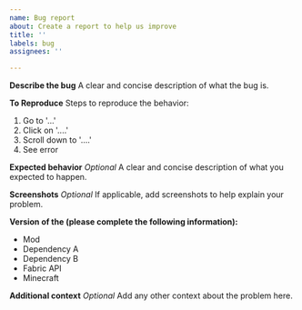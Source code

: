 ```yaml
---
name: Bug report
about: Create a report to help us improve
title: ''
labels: bug
assignees: ''

---
```


**Describe the bug**
A clear and concise description of what the bug is.

**To Reproduce**
Steps to reproduce the behavior:
1. Go to '...'
2. Click on '....'
3. Scroll down to '....'
4. See error

**Expected behavior** *Optional*
A clear and concise description of what you expected to happen.

**Screenshots** *Optional*
If applicable, add screenshots to help explain your problem.

**Version of the (please complete the following information):**
 - Mod
 - Dependency A
 - Dependency B
 - Fabric API
 - Minecraft

**Additional context** *Optional*
Add any other context about the problem here.
